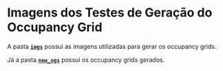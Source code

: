 # Imagens dos Testes de Geração do Occupancy Grid

A pasta [**`imgs`**](./imgs) possui as imagens utilizadas para gerar os occupancy grids.

Já a pasta [**`new_ogs`**](./new_ogs) possui os occupancy grids gerados.

